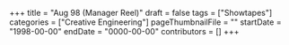 +++
title = "Aug 98 (Manager Reel)"
draft = false
tags = ["Showtapes"]
categories = ["Creative Engineering"]
pageThumbnailFile = ""
startDate = "1998-00-00"
endDate = "0000-00-00"
contributors = []
+++

